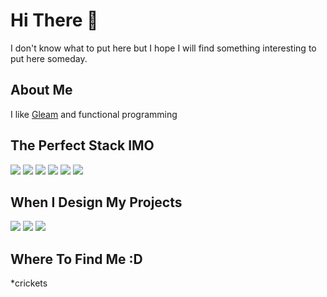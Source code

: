 # Hi There 👋
I don't know what to put here but I hope I will find something interesting to put here someday.

## About Me
I like <a href="https://gleam.run">Gleam</a> and functional programming

## The Perfect Stack IMO
<img src="https://img.shields.io/badge/MDB5-7E36C5?style=for-the-badge&logo=bootstrap&logoColor=white"/>
<img src="https://img.shields.io/badge/Gleam%20Lustre-f9eed1?style=for-the-badge&logo=gleam&logoColor=F38FE3"/>
<img src="https://img.shields.io/badge/Gleam%20Wisp-f9eed1?style=for-the-badge&logo=gleam&logoColor=F38FE3"/>
<img src="https://img.shields.io/badge/PostgreSQL-2A5E84?style=for-the-badge&logo=postgresql&logoColor=white"/>
<img src="https://img.shields.io/badge/Docker-145FD0?style=for-the-badge&logo=docker&logoColor=white"/>
<img src="https://img.shields.io/badge/Git-DE4A36?style=for-the-badge&logo=git&logoColor=white"/>


## When I Design My Projects
<img src="https://img.shields.io/badge/Looping-3655C5?style=for-the-badge"/>
<img src="https://img.shields.io/badge/Pencil-F28535?style=for-the-badge"/>
<img src="https://img.shields.io/badge/Notepad-33AFD7?style=for-the-badge"/>

## Where To Find Me :D
*crickets

<!--
**HollowArcane/HollowArcane** is a ✨ _special_ ✨ repository because its `README.md` (this file) appears on your GitHub profile.

Here are some ideas to get you started:

- 🔭 I’m currently working on ...
- 🌱 I’m currently learning ...
- 👯 I’m looking to collaborate on ...
- 🤔 I’m looking for help with ...
- 💬 Ask me about ...
- 📫 How to reach me: ...
- 😄 Pronouns: ...
- ⚡ Fun fact: ...
-->
